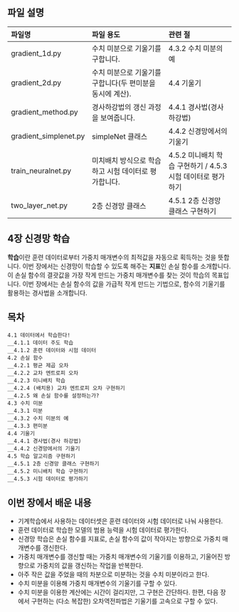 ## 파일 설명
| 파일명 | 파일 용도 | 관련 절 |
|:--   |:--      |:--    |
| gradient_1d.py | 수치 미분으로 기울기를 구합니다. | 4.3.2 수치 미분의 예 |
| gradient_2d.py | 수치 미분으로 기울기를 구합니다(두 편미분을 동시에 계산). | 4.4 기울기 |
| gradient_method.py | 경사하강법의 갱신 과정을 보여줍니다. | 4.4.1 경사법(경사 하강법) |
| gradient_simplenet.py | simpleNet 클래스 | 4.4.2 신경망에서의 기울기 |
| train_neuralnet.py | 미치배치 방식으로 학습하고 시험 데이터로 평가합니다. | 4.5.2 미니배치 학습 구현하기 / 4.5.3 시험 데이터로 평가하기 |
| two_layer_net.py | 2층 신경망 클래스 | 4.5.1 2층 신경망 클래스 구현하기 |

## 4장 신경망 학습
**학습**이란 훈련 데이터로부터 가중치 매개변수의
최적값을 자동으로 획득하는 것을 뜻합니다. 이번 장에서는 신경망이 학습할 수 있도록 해주는
**지표**인 손실 함수를 소개합니다. 이 손실 함수의 결괏값을 가장 작게 만드는 가중치 매개변수를
찾는 것이 학습의 목표입니다. 이번 장에서는 손실 함수의 값을 가급적 작게 만드는 기법으로,
함수의 기울기를 활용하는 경사법을 소개합니다.

## 목차
```
4.1 데이터에서 학습한다! 
__4.1.1 데이터 주도 학습 
__4.1.2 훈련 데이터와 시험 데이터 
4.2 손실 함수 
__4.2.1 평균 제곱 오차 
__4.2.2 교차 엔트로피 오차 
__4.2.3 미니배치 학습 
__4.2.4 (배치용) 교차 엔트로피 오차 구현하기 
__4.2.5 왜 손실 함수를 설정하는가? 
4.3 수치 미분 
__4.3.1 미분 
__4.3.2 수치 미분의 예 
__4.3.3 편미분 
4.4 기울기 
__4.4.1 경사법(경사 하강법) 
__4.4.2 신경망에서의 기울기 
4.5 학습 알고리즘 구현하기 
__4.5.1 2층 신경망 클래스 구현하기
__4.5.2 미니배치 학습 구현하기 
__4.5.3 시험 데이터로 평가하기
```

## 이번 장에서 배운 내용
* 기계학습에서 사용하는 데이터셋은 훈련 데이터와 시험 데이터로 나눠 사용한다.
* 훈련 데이터로 학습한 모델의 범용 능력을 시험 데이터로 평가한다.
* 신경망 학습은 손실 함수를 지표로, 손실 함수의 값이 작아지는 방향으로 가중치 매개변수를 갱신한다.
* 가중치 매개변수를 갱신할 때는 가중치 매개변수의 기울기를 이용하고, 기울어진 방향으로 가중치의 값을 갱신하는 작업을 반복한다.
* 아주 작은 값을 주었을 때의 차분으로 미분하는 것을 수치 미분이라고 한다.
* 수치 미분을 이용해 가중치 매개변수의 기울기를 구할 수 있다.
* 수치 미분을 이용한 계산에는 시간이 걸리지만, 그 구현은 간단하다. 한편, 다음 장에서 구현하는 (다소 복잡한) 오차역전파법은 기울기를 고속으로 구할 수 있다.
